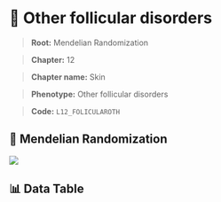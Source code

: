# 🧪 Other follicular disorders

> **Root:** Mendelian Randomization

> **Chapter:** 12  

> **Chapter name:** Skin

> **Phenotype:** Other follicular disorders  

> **Code:** `L12_FOLICULAROTH`

## 🧬 Mendelian Randomization  

<img src="/MR/Figures/Forward/L12_FOLICULAROTH.png"/>

## 📊 Data Table

<CsvTableMRF src="/MR_Data/Forward/L12_FOLICULAROTH.csv"/>
